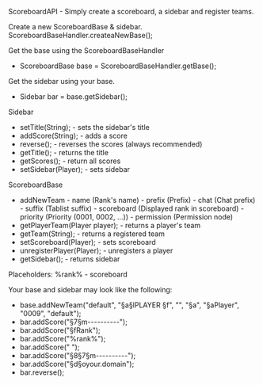 ScoreboardAPI - Simply create a scoreboard, a sidebar and register teams.

Create a new ScoreboardBase & sidebar.
ScoreboardBaseHandler.createaNewBase();

Get the base using the ScoreboardBaseHandler
  - ScoreboardBase base = ScoreboardBaseHandler.getBase(); 

Get the sidebar using your base.
  - Sidebar bar = base.getSidebar(); 

Sidebar
  - setTitle(String); - sets the sidebar's title
  - addScore(String); - adds a score
  - reverse(); - reverses the scores (always recommended)
  - getTitle(); - returns the title
  - getScores(); - return all scores
  - setSidebar(Player); - sets sidebar

ScoreboardBase
   - addNewTeam
    - name (Rank's name)
    - prefix (Prefix)
    - chat (Chat prefix)
    - suffix (Tablist suffix)
    - scoreboard (Displayed rank in scoreboard)
    - priority (Priority (0001, 0002, ...))
    - permission (Permission node)
  - getPlayerTeam(Player player); - returns a player's team
  - getTeam(String); - returns a registered team
  - setScoreboard(Player); - sets scoreboard
  - unregisterPlayer(Player); - unregisters a player
  - getSidebar(); - returns sidebar

Placeholders:
%rank% - scoreboard


Your base and sidebar may look like the following:
  - base.addNewTeam("default", "§a§lPLAYER §f", "", "§a", "§aPlayer", "0009", "default");
  - bar.addScore("§7§m----------");
  - bar.addScore("§fRank");
  - bar.addScore("%rank%");
  - bar.addScore(" ");
  - bar.addScore("§8§7§m----------");
  - bar.addScore("§d§oyour.domain");
  - bar.reverse();

